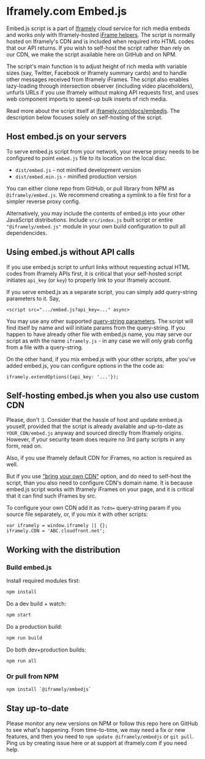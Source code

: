 # Iframely.com Embed.js

Embed.js script is a part of [Iframely](https://iframely.com) cloud service for rich media embeds and works *only* with Iframely-hosted [iFrame helpers](https://iframely.com/docs/iframes). The script is normally hosted on Iframely's CDN and is included when required into HTML codes that our API returns. If you wish to self-host the script rather than rely on our CDN, we make the script available here on GitHub and on NPM. 

The script's main function is to adjust height of rich media with variable sizes (say, Twitter, Facebook or Iframely summary cards) and to handle other messages received from Iframely iFrames. The script also enables lazy-loading through intersection observer (including video placeholders), unfurls URLs if you use Iframely without making API requests first, and uses web component imports to speed-up bulk inserts of rich media.

Read more about the script itself at [iframely.com/docs/embedjs](https://iframely.com/docs/embedjs). The description below focuses solely on self-hosting of the script.

## Host embed.js on your servers

To serve embed.js script from your network, your reverse proxy needs to be configured to point `embed.js` file to its location on the local disc.

* `dist/embed.js` - not minified development version
* `dist/embed.min.js` - minified production version

You can either clone repo from GitHub, or pull library from NPM as `@iframely/embed.js`. We recommend creating a symlink to a file first for a simpler reverse proxy config.

Alternatively, you may include the contents of embed.js into your other JavaScript distributions. Include `src/index.js` built script or entire `"@iframely/embed.js"` module in your own build configuration to pull all dependencides.


## Using embed.js without API calls

If you use embed.js script to unfurl links without requesting actual HTML codes from Iframely APIs first, it is critical that your self-hosted script initiates  `api_key` (or `key`) to properly link to your Iframely account.

If you serve embed.js as a separate script, you can simply add query-string parameters to it. Say, 

	<script src=".../embed.js?api_key=..." async>

You may use any other supported [query-string parameters](https://iframely.com/docs/parameters). The script will find itself by name and will initiate params from the query-string. If you happen to have already other file with embed.js name, you may serve our script as with the name `iframely.js` - in any case we will only grab config from a file with a query-string.


On the other hand, if you mix embed.js with your other scripts, after you've added embed.js, you can configure options in the the code as:

	iframely.extendOptions({api_key: '...'});



## Self-hosting embed.js when you also use custom CDN

Please, don't :). Consider that the hassle of host and update embed.js youself, provided that the script is already available and up-to-date as `YOUR_CDN/embed.js` anyway and sourced directly from Iframely origins. However, if your security team does require no 3rd party scripts in any form, read on.

Also, if you use Iframely default CDN for iFrames, no action is required as well. 

But if you use ["bring your own CDN"](https://iframely.com/docs/cdn) option, and do need to self-host the script, than you also need to configure CDN's domain name. It is because embed.js script works with Iframely iFrames on your page, and it is critical that it can find such iFrames by src.

To configure your own CDN add it as `?cdn=` query-string param if you source file separately, or, if you mix it with other scripts:

	var iframely = window.iframely || {};
	iframely.CDN = 'ABC.cloudfront.net';


## Working with the distribution

### Build embed.js

Install required modules first:

```bash
npm install
```

Do a dev build + watch:

```bash
npm start
```

Do a production build:

```bash
npm run build
```

Do both dev+production builds:

```bash
npm run all
```

### Or pull from NPM

```bash
npm install `@iframely/embedjs`
```

## Stay up-to-date

Please monitor any new versions on NPM or follow this repo here on GitHub to see what's happening. From time-to-time, we may need a fix or new features, and then you need to `npm update @iframely/embedjs` or `git pull`. Ping us by creating issue here or at support at iframely.com if you need help.